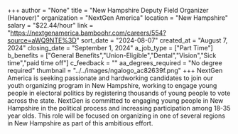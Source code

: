 +++
author = "None"
title = "New Hampshire Deputy Field Organizer (Hanover)"
organization = "NextGen America"
location = "New Hampshire"
salary = "$22.44/hour"
link = "https://nextgenamerica.bamboohr.com/careers/554?source=aWQ9NTE%3D"
sort_date = "2024-08-07"
created_at = "August 7, 2024"
closing_date = "September 1, 2024"
a_job_type = ["Part Time"]
b_benefits = ["General Benefits","Union-Eligible","Dental","Vision","Sick time","paid time off"]
c_feedback = ""
aa_degrees_required = "No degree required"
thumbnail = "../../images/ngalogo_ac82639f.png"
+++
NextGen America is seeking passionate and hardworking candidates to join our youth organizing program in New Hampshire, working to engage young people in electoral politics by registering thousands of young people to vote across the state. NextGen is committed to engaging young people in New Hampshire in the political process and increasing participation among 18-35 year olds. This role will be focused on organizing in one of several regions in New Hampshire as part of this ambitious effort. 